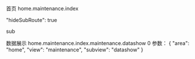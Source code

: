 首页 home.maintenance.index

"hideSubRoute": true

sub

数据展示
home.maintenance.index.maintenance.datashow
0
参数：
{
  "area": "home",
  "view": "maintenance",
  "subview": "datashow"
}